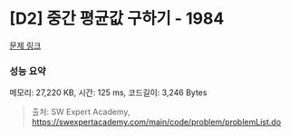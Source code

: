 # [D2] 중간 평균값 구하기 - 1984 

[문제 링크](https://swexpertacademy.com/main/code/problem/problemDetail.do?contestProbId=AV5Pw_-KAdcDFAUq) 

### 성능 요약

메모리: 27,220 KB, 시간: 125 ms, 코드길이: 3,246 Bytes



> 출처: SW Expert Academy, https://swexpertacademy.com/main/code/problem/problemList.do